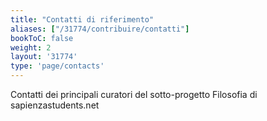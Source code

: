 ```yaml
---
title: "Contatti di riferimento"
aliases: ["/31774/contribuire/contatti"]
bookToC: false
weight: 2
layout: '31774'
type: 'page/contacts'
---
```


Contatti dei principali curatori del sotto-progetto Filosofia di sapienzastudents.net
